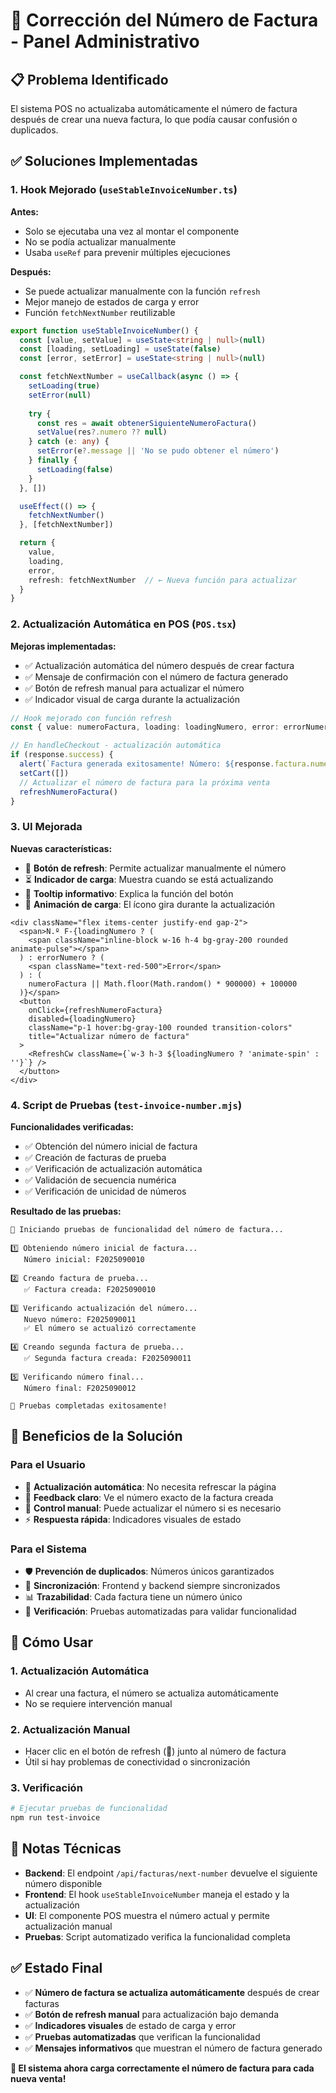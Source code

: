 # 🔢 Corrección del Número de Factura - Panel Administrativo

## 📋 Problema Identificado

El sistema POS no actualizaba automáticamente el número de factura después de crear una nueva factura, lo que podía causar confusión o duplicados.

## ✅ Soluciones Implementadas

### **1. Hook Mejorado (`useStableInvoiceNumber.ts`)**

**Antes:**
- Solo se ejecutaba una vez al montar el componente
- No se podía actualizar manualmente
- Usaba `useRef` para prevenir múltiples ejecuciones

**Después:**
- Se puede actualizar manualmente con la función `refresh`
- Mejor manejo de estados de carga y error
- Función `fetchNextNumber` reutilizable

```typescript
export function useStableInvoiceNumber() {
  const [value, setValue] = useState<string | null>(null)
  const [loading, setLoading] = useState(false)
  const [error, setError] = useState<string | null>(null)

  const fetchNextNumber = useCallback(async () => {
    setLoading(true)
    setError(null)
    
    try {
      const res = await obtenerSiguienteNumeroFactura()
      setValue(res?.numero ?? null)
    } catch (e: any) {
      setError(e?.message || 'No se pudo obtener el número')
    } finally {
      setLoading(false)
    }
  }, [])

  useEffect(() => {
    fetchNextNumber()
  }, [fetchNextNumber])

  return { 
    value, 
    loading, 
    error, 
    refresh: fetchNextNumber  // ← Nueva función para actualizar
  }
}
```

### **2. Actualización Automática en POS (`POS.tsx`)**

**Mejoras implementadas:**
- ✅ Actualización automática del número después de crear factura
- ✅ Mensaje de confirmación con el número de factura generado
- ✅ Botón de refresh manual para actualizar el número
- ✅ Indicador visual de carga durante la actualización

```typescript
// Hook mejorado con función refresh
const { value: numeroFactura, loading: loadingNumero, error: errorNumero, refresh: refreshNumeroFactura } = useStableInvoiceNumber()

// En handleCheckout - actualización automática
if (response.success) {
  alert(`Factura generada exitosamente! Número: ${response.factura.numeroFactura}`)
  setCart([])
  // Actualizar el número de factura para la próxima venta
  refreshNumeroFactura()
}
```

### **3. UI Mejorada**

**Nuevas características:**
- 🔄 **Botón de refresh**: Permite actualizar manualmente el número
- ⏳ **Indicador de carga**: Muestra cuando se está actualizando
- 🎯 **Tooltip informativo**: Explica la función del botón
- 🎨 **Animación de carga**: El ícono gira durante la actualización

```tsx
<div className="flex items-center justify-end gap-2">
  <span>N.º F-{loadingNumero ? (
    <span className="inline-block w-16 h-4 bg-gray-200 rounded animate-pulse"></span>
  ) : errorNumero ? (
    <span className="text-red-500">Error</span>
  ) : (
    numeroFactura || Math.floor(Math.random() * 900000) + 100000
  )}</span>
  <button
    onClick={refreshNumeroFactura}
    disabled={loadingNumero}
    className="p-1 hover:bg-gray-100 rounded transition-colors"
    title="Actualizar número de factura"
  >
    <RefreshCw className={`w-3 h-3 ${loadingNumero ? 'animate-spin' : ''}`} />
  </button>
</div>
```

### **4. Script de Pruebas (`test-invoice-number.mjs`)**

**Funcionalidades verificadas:**
- ✅ Obtención del número inicial de factura
- ✅ Creación de facturas de prueba
- ✅ Verificación de actualización automática
- ✅ Validación de secuencia numérica
- ✅ Verificación de unicidad de números

**Resultado de las pruebas:**
```
🧪 Iniciando pruebas de funcionalidad del número de factura...

1️⃣ Obteniendo número inicial de factura...
   Número inicial: F2025090010

2️⃣ Creando factura de prueba...
   ✅ Factura creada: F2025090010

3️⃣ Verificando actualización del número...
   Nuevo número: F2025090011
   ✅ El número se actualizó correctamente

4️⃣ Creando segunda factura de prueba...
   ✅ Segunda factura creada: F2025090011

5️⃣ Verificando número final...
   Número final: F2025090012

🎉 Pruebas completadas exitosamente!
```

## 🎯 Beneficios de la Solución

### **Para el Usuario**
- 🔄 **Actualización automática**: No necesita refrescar la página
- 🎯 **Feedback claro**: Ve el número exacto de la factura creada
- 🔧 **Control manual**: Puede actualizar el número si es necesario
- ⚡ **Respuesta rápida**: Indicadores visuales de estado

### **Para el Sistema**
- 🛡️ **Prevención de duplicados**: Números únicos garantizados
- 🔄 **Sincronización**: Frontend y backend siempre sincronizados
- 📊 **Trazabilidad**: Cada factura tiene un número único
- 🧪 **Verificación**: Pruebas automatizadas para validar funcionalidad

## 🚀 Cómo Usar

### **1. Actualización Automática**
- Al crear una factura, el número se actualiza automáticamente
- No se requiere intervención manual

### **2. Actualización Manual**
- Hacer clic en el botón de refresh (🔄) junto al número de factura
- Útil si hay problemas de conectividad o sincronización

### **3. Verificación**
```bash
# Ejecutar pruebas de funcionalidad
npm run test-invoice
```

## 📝 Notas Técnicas

- **Backend**: El endpoint `/api/facturas/next-number` devuelve el siguiente número disponible
- **Frontend**: El hook `useStableInvoiceNumber` maneja el estado y la actualización
- **UI**: El componente POS muestra el número actual y permite actualización manual
- **Pruebas**: Script automatizado verifica la funcionalidad completa

## ✅ Estado Final

- ✅ **Número de factura se actualiza automáticamente** después de crear facturas
- ✅ **Botón de refresh manual** para actualización bajo demanda
- ✅ **Indicadores visuales** de estado de carga y error
- ✅ **Pruebas automatizadas** que verifican la funcionalidad
- ✅ **Mensajes informativos** que muestran el número de factura generado

**🎉 El sistema ahora carga correctamente el número de factura para cada nueva venta!**




